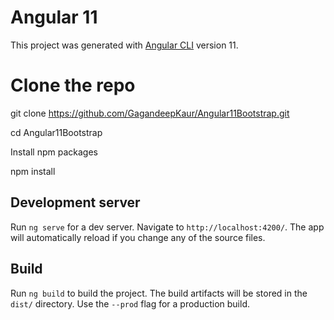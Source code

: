# Angular 11

This project was generated with [Angular CLI](https://github.com/angular/angular-cli) version 11.

# Clone the repo
git clone https://github.com/GagandeepKaur/Angular11Bootstrap.git

cd Angular11Bootstrap

Install npm packages

npm install

## Development server

Run `ng serve` for a dev server. Navigate to `http://localhost:4200/`. The app will automatically reload if you change any of the source files.


## Build

Run `ng build` to build the project. The build artifacts will be stored in the `dist/` directory. Use the `--prod` flag for a production build.

